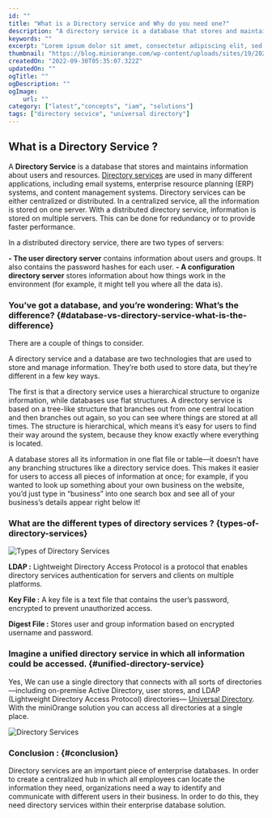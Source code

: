 ```yaml
---
id: ""
title: "What is a Directory service and Why do you need one?"
description: "A directory service is a database that stores and maintains information about users and resources."
keywords: ""
excerpt: "Lorem ipsum dolor sit amet, consectetur adipiscing elit, sed do eiusmod tempor incididunt ut labore et dolore magna aliqua. Praesent elementum facilisis leo vel fringilla est ullamcorper eget. At imperdiet dui accumsan sit amet nulla facilities morbi tempus."
thumbnail: "https://blog.miniorange.com/wp-content/uploads/sites/19/2022/09/directory-service-banner.webp"
createdOn: "2022-09-30T05:35:07.322Z"
updatedOn: ""
ogTitle: ""
ogDescription: ""
ogImage:
    url: ""
category: ["latest","concepts", "iam", "solutions"]
tags: ["directory secvice", "universal directory"]
---
```


## What is a Directory Service ?

A **Directory Service** is a database that stores and maintains information about users and resources. [Directory services](https://www.miniorange.com/products/directory-services) are used in many different applications, including email systems, enterprise resource planning (ERP) systems, and content management systems. Directory services can be either centralized or distributed. In a centralized service, all the information is stored on one server. With a distributed directory service, information is stored on multiple servers. This can be done for redundancy or to provide faster performance.

In a distributed directory service, there are two types of servers:

**- The user directory server** contains information about users and groups. It also contains the password hashes for each user.
**- A configuration directory server** stores information about how things work in the environment (for example, it might tell you where all the data is).

### You’ve got a database, and you’re wondering: What’s the difference? {#database-vs-directory-service-what-is-the-difference}

There are a couple of things to consider.

A directory service and a database are two technologies that are used to store and manage information. They’re both used to store data, but they’re different in a few key ways.

The first is that a directory service uses a hierarchical structure to organize information, while databases use flat structures. A directory service is based on a tree-like structure that branches out from one central location and then branches out again, so you can see where things are stored at all times. The structure is hierarchical, which means it’s easy for users to find their way around the system, because they know exactly where everything is located.

A database stores all its information in one flat file or table—it doesn’t have any branching structures like a directory service does. This makes it easier for users to access all pieces of information at once; for example, if you wanted to look up something about your own business on the website, you’d just type in “business” into one search box and see all of your business’s details appear right below it!

### What are the different types of directory services ? {types-of-directory-services}

![Types of Directory Services](https://blog.miniorange.com/wp-content/uploads/sites/19/2022/09/Blog-1.webp)

**LDAP :** Lightweight Directory Access Protocol is a protocol that enables directory services authentication for servers and clients on multiple platforms.

**Key File :** A key file is a text file that contains the user’s password, encrypted to prevent unauthorized access.

**Digest File :** Stores user and group information based on encrypted username and password.

### Imagine a unified directory service in which all information could be accessed. {#unified-directory-service}

Yes, We can use a single directory that connects with all sorts of directories—including on-premise Active Directory, user stores, and LDAP (Lightweight Directory Access Protocol) directories— [Universal Directory](https://www.miniorange.com/products/directory-services).  With the miniOrange solution you can access all directories at a single place. 

![Directory Services](https://blog.miniorange.com/wp-content/uploads/sites/19/2022/09/directory-service-banner.webp)

### Conclusion : {#conclusion} 

Directory services are an important piece of enterprise databases. In order to create a centralized hub in which all employees can locate the information they need, organizations need a way to identify and communicate with different users in their business. In order to do this, they need directory services within their enterprise database solution.